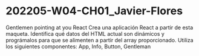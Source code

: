 # 202205-W04-CH01_Javier-Flores
Gentlemen pointing at you React  Crea una aplicación React a partir de esta maqueta. Identifica qué datos del HTML actual son dinámicos y prográmalos para que se alimenten a partir del array proporcionado.  Utiliza los siguientes componentes: App, Info, Button, Gentleman
